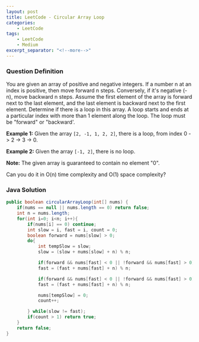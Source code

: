 ```yaml
---
layout: post
title: LeetCode - Circular Array Loop
categories:
    - LeetCode
tags:
    - LeetCode
    - Medium
excerpt_separator: "<!--more-->"
---
```


### Question Definition
You are given an array of positive and negative integers. If a number n at an index is positive, then move forward n steps. Conversely, if it's negative (-n), move backward n steps. Assume the first element of the array is forward next to the last element, and the last element is backward next to the first element. Determine if there is a loop in this array. A loop starts and ends at a particular index with more than 1 element along the loop. The loop must be "forward" or "backward'.
<!--more-->

**Example 1:** Given the array `[2, -1, 1, 2, 2]`, there is a loop, from index 0 -> 2 -> 3 -> 0.

**Example 2:** Given the array `[-1, 2]`, there is no loop.

**Note:** The given array is guaranteed to contain no element "0".

Can you do it in O(n) time complexity and O(1) space complexity?
### Java Solution
```java
public boolean circularArrayLoop(int[] nums) {
    if(nums == null || nums.length == 0) return false;
    int n = nums.length;
    for(int i=0; i<n; i++){
        if(nums[i] == 0) continue;
        int slow = i, fast = i, count = 0;
        boolean forward = nums[slow] > 0;
        do{
            int tempSlow = slow;
            slow = (slow + nums[slow] + n) % n;

            if(forward && nums[fast] < 0 || !forward && nums[fast] > 0) return false;
            fast = (fast + nums[fast] + n) % n;

            if(forward && nums[fast] < 0 || !forward && nums[fast] > 0) return false;
            fast = (fast + nums[fast] + n) % n;

            nums[tempSlow] = 0;
            count++;

        } while(slow != fast);
        if(count > 1) return true;
    }
    return false;
}
```